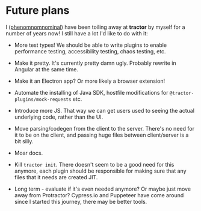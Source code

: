 # Future plans

I ([phenomnomnominal](https://github.com/phenomnomnominal)) have been toiling away at **tractor** by myself for a number of years now! I still have a lot I'd like to do with it:

* More test types! We should be able to write plugins to enable performance testing, accessibility testing, chaos testing, etc.

* Make it pretty. It's currently pretty damn ugly. Probably rewrite in Angular at the same time.

* Make it an Electron app? Or more likely a browser extension!

* Automate the installing of Java SDK, hostfile modifications for `@tractor-plugins/mock-requests` etc.

* Introduce more JS. That way we can get users used to seeing the actual underlying code, rather than the UI.

* Move parsing/codegen from the client to the server. There's no need for it to be on the client, and passing huge files between client/server is a bit silly.

* Moar docs.

* Kill `tractor init`. There doesn't seem to be a good need for this anymore, each plugin should be responsible for making sure that any files that it needs are created JIT.

* Long term - evaluate if it's even needed anymore? Or maybe just move away from Protractor? Cypress.io and Puppeteer have come around since I started this journey, there may be better tools.
